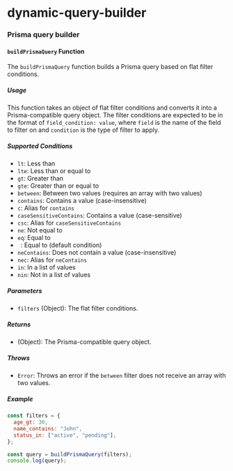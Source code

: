 # dynamic-query-builder

### Prisma query builder

#### `buildPrismaQuery` Function

The `buildPrismaQuery` function builds a Prisma query based on flat filter conditions.

##### Usage

This function takes an object of flat filter conditions and converts it into a Prisma-compatible query object. The filter conditions are expected to be in the format of `field_condition: value`, where `field` is the name of the field to filter on and `condition` is the type of filter to apply.

##### Supported Conditions

- `lt`: Less than
- `lte`: Less than or equal to
- `gt`: Greater than
- `gte`: Greater than or equal to
- `between`: Between two values (requires an array with two values)
- `contains`: Contains a value (case-insensitive)
- `c`: Alias for `contains`
- `caseSensitiveContains`: Contains a value (case-sensitive)
- `csc`: Alias for `caseSensitiveContains`
- `ne`: Not equal to
- `eq`: Equal to
- ` `: Equal to (default condition)
- `neContains`: Does not contain a value (case-insensitive)
- `nec`: Alias for `neContains`
- `in`: In a list of values
- `nin`: Not in a list of values

##### Parameters

- `filters` (Object): The flat filter conditions.

##### Returns

- (Object): The Prisma-compatible query object.

##### Throws

- `Error`: Throws an error if the `between` filter does not receive an array with two values.

##### Example

```javascript
const filters = {
  age_gt: 30,
  name_contains: "John",
  status_in: ["active", "pending"],
};

const query = buildPrismaQuery(filters);
console.log(query);
```
